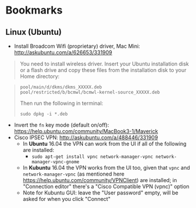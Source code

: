 # Bookmarks

## Linux (Ubuntu)

* Install Broadcom Wifi (proprietary) driver, Mac Mini: http://askubuntu.com/a/626653/331909

> You need to install wireless driver.
> Insert your Ubuntu installation disk or a flash drive and copy these files from the installation disk to your Home directory:

> ```
> pool/main/d/dkms/dkms_XXXXX.deb
> pool/restricted/b/bcmwl/bcmwl-kernel-source_XXXXX.deb
> ```
>
> Then run the following in terminal:
>
> `sudo dpkg -i *.deb`

* Invert the `fn` key mode (default on/off): https://help.ubuntu.com/community/MacBook3-1/Maverick
* Cisco IPSEC VPN: http://askubuntu.com/a/488446/331909
    * In __Ubuntu__ 16.04 the VPN can work from the UI if all of the following are installed:
        * `sudo apt-get install vpnc network-manager-vpnc network-manager-vpnc-gnome`
    * In __Kubuntu__ 16.04 the VPN works from the UI too, given that `vpnc` and `network-manager-vpnc` (as mentioned here https://help.ubuntu.com/community/VPNClient) are installed; in "Connection editor" there's a "Cisco Compatible VPN (vpnc)" option
    * Note for Kubuntu GUI: leave the "User password" empty, will be asked for when you click "Connect"
